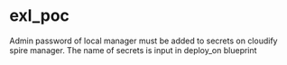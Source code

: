 # exl_poc
Admin password of local manager must be added to secrets on cloudify spire manager.
The name of secrets is input in deploy_on blueprint

